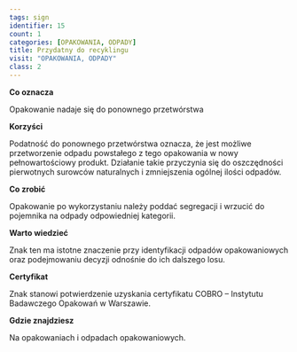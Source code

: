 ```yaml
---
tags: sign
identifier: 15
count: 1
categories: [OPAKOWANIA, ODPADY]
title: Przydatny do recyklingu
visit: "OPAKOWANIA, ODPADY"
class: 2
---
```

**Co oznacza**

Opakowanie nadaje się do ponownego przetwórstwa

**Korzyści**

Podatność do ponownego przetwórstwa oznacza, że jest możliwe przetworzenie odpadu powstałego z tego opakowania w nowy pełnowartościowy produkt. Działanie takie przyczynia się do oszczędności pierwotnych surowców naturalnych i zmniejszenia ogólnej ilości odpadów.

**Co zrobić**

Opakowanie po wykorzystaniu należy poddać segregacji i wrzucić do pojemnika na odpady odpowiedniej kategorii.

**Warto wiedzieć**

Znak ten ma istotne znaczenie przy identyfikacji odpadów opakowaniowych oraz podejmowaniu decyzji odnośnie do ich dalszego losu.

**Certyfikat**

Znak stanowi potwierdzenie uzyskania certyfikatu COBRO – Instytutu Badawczego Opakowań w Warszawie.

**Gdzie znajdziesz**

Na opakowaniach i odpadach opakowaniowych.